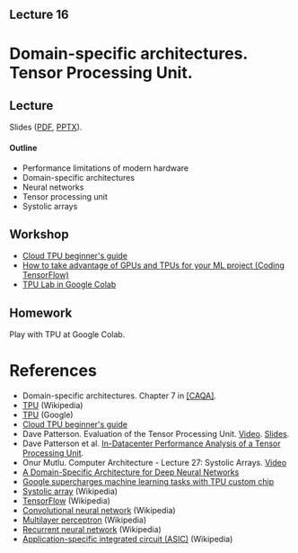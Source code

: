 Lecture 16
---

# Domain-specific architectures. Tensor Processing Unit.

## Lecture

Slides ([PDF](CA_Lecture_16.pdf), [PPTX](CA_Lecture_16.pptx)).

#### Outline

* Performance limitations of modern hardware
* Domain-specific architectures
* Neural networks 
* Tensor processing unit
* Systolic arrays

## Workshop

* [Cloud TPU beginner's guide](https://cloud.google.com/tpu/docs/beginners-guide)
* [How to take advantage of GPUs and TPUs for your ML project (Coding TensorFlow)](https://youtu.be/tCYSce6l8gA)
* [TPU Lab in Google Colab](https://colab.research.google.com/notebooks/tpu.ipynb)

## Homework

Play with TPU at Google Colab.

# References

* Domain-specific architectures. Chapter 7 in [[CAQA]](../../books.md).
* [TPU](https://en.wikipedia.org/wiki/Tensor_Processing_Unit) (Wikipedia)
* [TPU](https://cloud.google.com/tpu) (Google)
* [Cloud TPU beginner's guide](https://cloud.google.com/tpu/docs/beginners-guide)
* Dave Patterson. Evaluation of the Tensor Processing Unit. [Video](https://youtu.be/fhHAArxwzvQ).
  [Slides](NAETPUslides5Apr17v2.pdf).
* Dave Patterson et al. [In-Datacenter Performance Analysis of a Tensor Processing Unit​](
  https://arxiv.org/pdf/1704.04760.pdf).
* Onur Mutlu. Computer Architecture - Lecture 27: Systolic Arrays. [Video](https://youtu.be/8zbh4gWGa7I)
* [A Domain-Specific Architecture for Deep Neural Networks](
  https://cacm.acm.org/magazines/2018/9/230571-a-domain-specific-architecture-for-deep-neural-networks/fulltext) 
* [Google supercharges machine learning tasks with TPU custom chip](
  https://cloud.google.com/blog/products/gcp/google-supercharges-machine-learning-tasks-with-custom-chip)
* [Systolic array](https://en.wikipedia.org/wiki/Systolic_array) (Wikipedia)
* [TensorFlow](https://en.wikipedia.org/wiki/TensorFlow) (Wikipedia)
* [Convolutional neural network](https://en.wikipedia.org/wiki/Convolutional_neural_network) (Wikipedia)
* [Multilayer perceptron](https://en.wikipedia.org/wiki/Multilayer_perceptron) (Wikipedia)
* [Recurrent neural network](https://en.wikipedia.org/wiki/Recurrent_neural_network) (Wikipedia)
* [Application-specific integrated circuit (ASIC)](
   https://en.wikipedia.org/wiki/Application-specific_integrated_circuit) (Wikipedia)
